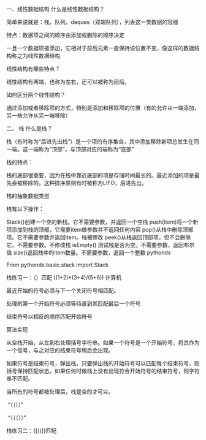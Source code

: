 一、线性数据结构
什么是线性数据结构？

简单来说就是：栈，队列，deques（双端队列），列表这一类数据的容器

特点：数据项之间的顺序由添加或删除的顺序决定

一旦一个数据项被添加，它相对于前后元素一直保持该位置不变，像这样的数据结构称之为线性数据结构

线性结构有哪些特点？

线性结构有两端，也称为左右，还可以被称为前后。

如何区分两个线性结构？

通过添加或者移除项的方式，特别是添加和移除项的位置（有的允许从一端添加，另一些允许从另一端移除）

二、 栈
什么是栈？

栈（有时称为“后进先出栈”）是一个项的有序集合，其中添加移除新项总发生在同一端。这一端称为“顶部”，与顶部对应的端称为“底部”

栈的特点：

栈的底部很重要，因为在栈中靠近底部的项是存储时间最长的。最近添加的项是最先会被移除的。这种排序原则有时被称为LIFO，后进先出。

栈的抽象数据类型

栈有以下操作：

Stack()创建一个空的新栈。它不需要参数，并返回一个空栈
push(item)将一个新项添加到栈的顶部，它需要item做参数并不返回任何内容
pop()从栈中删除顶部项。它不需要参数并返回item。栈被修改
peek()从栈返回顶部项，但不会删除它。不需要参数。不修改栈
isEmpty() 测试栈是否为空。不需要参数，返回布尔值
size()返回栈中的item数量。不需要参数，返回一个整数
pythonds

From pythonds.basic.stack import Stack

栈练习一：（）匹配
((1+2)*(3+4)/(5+6)) 计算机

最近开始的符号必须与下一个关闭符号相匹配。

处理的第一个开始符号必须等待直到其匹配最后一个符号

结束符号以相反的顺序匹配开始符号

算法实现

从空栈开始，从左到右处理括号字符串。如果一个符号是一个开始符号，将其作为一个信号，与之对应的结束符号稍后会出现。

如果符号是结束符号，弹出栈，只要弹出栈的开始符号可以匹配每个结束符号，则括号保持匹配状态。如果任何时候栈上没有出现符合开始符号的结束符号，则字符串不匹配。

当所有的符号都被处理后，栈是空的才可以。

​ “（（））”

​ “（（（））”

栈练习二：{[()]}匹配